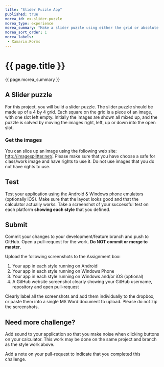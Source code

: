 ```yaml
---
title: "Slider Puzzle App"
published: true
morea_id: ex-slider-puzzle
morea_type: experience
morea_summary: "Make a slider puzzle using either the grid or absolute layout."
morea_sort_order: 1
morea_labels:
 - Xamarin.Forms
---
```


# {{ page.title }}
{{ page.morea_summary }}

## A Slider puzzle
For this project, you will build a slider puzzle. The slider puzzle should be made up of a 4 by 4 grid. Each square on the grid is a piece of an image, with one slot left empty. Initially the images are shown all mixed up, and the puzzle is solved by moving the images right, left, up or down into the open slot.

### Get the images
You can slice up an image using the following web site: <http://imagesplitter.net/>.  Please make sure that you have choose a safe for class/work image and have rights to use it.  Do not use images that you do not have rights to use.

## Test
Test your application using the Android & Windows phone emulators (optionally iOS).  Make sure that the layout looks good and that the calculator actually works.  Take a screenshot of your successful test on each platform __showing each style__ that you defined.


## Submit
Commit your changes to your development/feature branch and push to GitHub. Open a pull-request for the work. __Do NOT commit or merge to master.__

Upload the following screenshots to the Assignment box:

1. Your app in each style running on Android
2. Your app in each style running on Windows Phone
3. Your app in each style running on Windows and/or iOS (optional)
4. A GitHub website screenshot clearly showing your GitHub username, repository and open pull-request

Clearly label all the screenshots and add them individually to the dropbox, or paste them into a single MS Word document to upload.   Please do not zip the screenshots.

## Need more challenge?
Add sound to your application so that you make noise when clicking buttons on your calculator. This work may be done on the same project and branch as the style work above.

Add a note on your pull-request to indicate that you completed this challenge.
